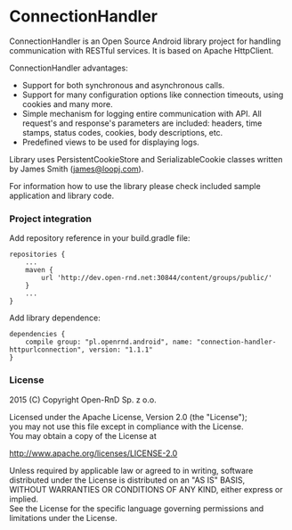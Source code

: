 # ConnectionHandler

ConnectionHandler is an Open Source Android library project for handling communication with RESTful services. It is based on Apache HttpClient.

ConnectionHandler advantages:

 - Support for both synchronous and asynchronous calls.
 - Support for many configuration options like connection timeouts, using cookies and many more.
 - Simple mechanism for logging entire communication with API. All request's and response's parameters are included: headers, time stamps, status codes, cookies, body descriptions, etc.
 - Predefined views to be used for displaying logs.

Library uses PersistentCookieStore and SerializableCookie classes written by James Smith (<james@loopj.com>).

For information how to use the library please check included sample application and library code.

### Project integration

Add repository reference in your build.gradle file:

```
repositories {
    ...
    maven {
        url 'http://dev.open-rnd.net:30844/content/groups/public/'
    }
    ...
}
```

Add library dependence:

```
dependencies {
    compile group: "pl.openrnd.android", name: "connection-handler-httpurlconnection", version: "1.1.1"
}
```

### License

2015 (C) Copyright Open-RnD Sp. z o.o.

Licensed under the Apache License, Version 2.0 (the "License");<br />
you may not use this file except in compliance with the License.<br />
You may obtain a copy of the License at<br />

http://www.apache.org/licenses/LICENSE-2.0

Unless required by applicable law or agreed to in writing, software<br />
distributed under the License is distributed on an "AS IS" BASIS,<br />
WITHOUT WARRANTIES OR CONDITIONS OF ANY KIND, either express or implied.<br />
See the License for the specific language governing permissions and<br />
limitations under the License.
